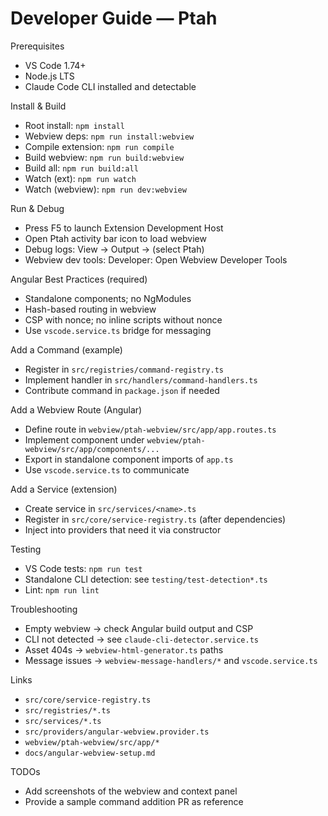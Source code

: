 # Developer Guide — Ptah

Prerequisites

- VS Code 1.74+
- Node.js LTS
- Claude Code CLI installed and detectable

Install & Build

- Root install: `npm install`
- Webview deps: `npm run install:webview`
- Compile extension: `npm run compile`
- Build webview: `npm run build:webview`
- Build all: `npm run build:all`
- Watch (ext): `npm run watch`
- Watch (webview): `npm run dev:webview`

Run & Debug

- Press F5 to launch Extension Development Host
- Open Ptah activity bar icon to load webview
- Debug logs: View → Output → (select Ptah)
- Webview dev tools: Developer: Open Webview Developer Tools

Angular Best Practices (required)

- Standalone components; no NgModules
- Hash-based routing in webview
- CSP with nonce; no inline scripts without nonce
- Use `vscode.service.ts` bridge for messaging

Add a Command (example)

- Register in `src/registries/command-registry.ts`
- Implement handler in `src/handlers/command-handlers.ts`
- Contribute command in `package.json` if needed

Add a Webview Route (Angular)

- Define route in `webview/ptah-webview/src/app/app.routes.ts`
- Implement component under `webview/ptah-webview/src/app/components/...`
- Export in standalone component imports of `app.ts`
- Use `vscode.service.ts` to communicate

Add a Service (extension)

- Create service in `src/services/<name>.ts`
- Register in `src/core/service-registry.ts` (after dependencies)
- Inject into providers that need it via constructor

Testing

- VS Code tests: `npm run test`
- Standalone CLI detection: see `testing/test-detection*.ts`
- Lint: `npm run lint`

Troubleshooting

- Empty webview → check Angular build output and CSP
- CLI not detected → see `claude-cli-detector.service.ts`
- Asset 404s → `webview-html-generator.ts` paths
- Message issues → `webview-message-handlers/*` and `vscode.service.ts`

Links

- `src/core/service-registry.ts`
- `src/registries/*.ts`
- `src/services/*.ts`
- `src/providers/angular-webview.provider.ts`
- `webview/ptah-webview/src/app/*`
- `docs/angular-webview-setup.md`

TODOs

- Add screenshots of the webview and context panel
- Provide a sample command addition PR as reference
